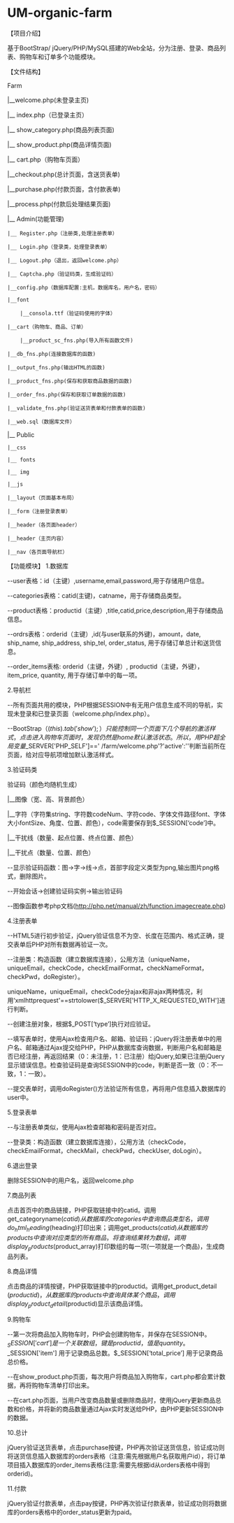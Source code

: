 # UM-organic-farm

【项目介绍】

基于BootStrap/ jQuery/PHP/MySQL搭建的Web全站，分为注册、登录、商品列表、购物车和订单多个功能模块。


【文件结构】

Farm

|__welcome.php(未登录主页)

|__ index.php（已登录主页）

|__ show_category.php(商品列表页面)

|__ show_product.php(商品详情页面)

|__ cart.php（购物车页面）

|__checkout.php(总计页面，含送货表单)

|__purchase.php(付款页面，含付款表单)

|__process.php(付款后处理结果页面)


|__ Admin(功能管理)

	|__ Register.php（注册类,处理注册表单）
	
	|__ Login.php（登录类，处理登录表单）
	
	|__ Logout.php（退出，返回welcome.php）
	
	|__ Captcha.php（验证码类，生成验证码）
	
	|__config.php（数据库配置:主机，数据库名，用户名，密码）
	
	|__font
	
		|__consola.ttf（验证码使用的字体）
		
	|__cart（购物车、商品、订单）
	
		|__product_sc_fns.php(导入所有函数文件)
		
	|__db_fns.php(连接数据库的函数)
	
	|__output_fns.php(输出HTML的函数)
	
	|__product_fns.php(保存和获取商品数据的函数)
	
	|__order_fns.php(保存和获取订单数据的函数)
	
	|__validate_fns.php(验证送货表单和付款表单的函数)
	
	|__web.sql（数据库文件）

|__ Public

	|__css
	
	|__ fonts
	
	|__ img
	
	|__js
	
	|__layout（页面基本布局）
	
	|__form（注册登录表单）
	
	|__header（各页面header）
	
	|__header（主页内容）
	
	|__nav（各页面导航栏）
	
	
【功能模块】
1.数据库

--user表格：id（主键）,username,email,password,用于存储用户信息。

--categories表格：catid(主键)，catname，用于存储商品类型。

--product表格：productid（主键）,title,catid,price,description,用于存储商品信息。

--ordrs表格：orderid（主键）,id(与user联系的外键)，amount，date, ship_name, ship_address, ship_tel, order_status, 用于存储订单总计和送货信息。

--order_items表格: orderid（主键，外键）, productid（主键，外键），item_price, quantity, 用于存储订单中的每一项。

2.导航栏

--所有页面共用的模块，PHP根据SESSION中有无用户信息生成不同的导航，实现未登录和已登录页面（welcome.php/index.php）。

--BootStrap（$(this).tab('show');）只能控制同一个页面下几个导航的激活样式，点击进入购物车页面时，发现仍然是home默认激活状态。所以，用PHP超全局变量$_SERVER['PHP_SELF']==' /farm/welcome.php'?'active':''判断当前所在页面，给对应导航项增加默认激活样式。

3.验证码类

验证码（颜色均随机生成）

|__图像（宽、高、背景颜色）

|__字符（字符集string、字符数codeNum、字符code、字体文件路径font、字体大小fontSize、角度、位置、颜色），code需要保存到$_SESSION[‘code’]中。

|__干扰线（数量、起点位置、终点位置、颜色）

|__干扰点（数量、位置、颜色）

--显示验证码函数：图->字->线->点，首部字段定义类型为png,输出图片png格式，删除图片。

--开始会话->创建验证码实例->输出验证码

--图像函数参考php文档(http://php.net/manual/zh/function.imagecreate.php)

4.注册表单

--HTML5进行初步验证，jQuery验证信息不为空、长度在范围内、格式正确，提交表单后PHP对所有数据再验证一次。

--注册类：构造函数（建立数据库连接），公用方法（uniqueName，uniqueEmail，checkCode，checkEmailFormat，checkNameFormat，checkPwd，doRegister）。

uniqueName，uniqueEmail，checkCode分ajax和非ajax两种情况，利用‘xmlhttprequest'==strtolower($_SERVER['HTTP_X_REQUESTED_WITH']进行判断。

--创建注册对象，根据$_POST[‘type’]执行对应验证。

--填写表单时，使用Ajax检查用户名、邮箱、验证码：jQuery将注册表单中的用户名、邮箱通过Ajax提交给PHP，PHP从数据库查询数据，判断用户名和邮箱是否已经注册，再返回结果（0：未注册，1：已注册）给jQuery,如果已注册jQuery显示错误信息。检查验证码是查询SESSION中的code，判断是否一致（0：不一致，1：一致）。

--提交表单时，调用doRegister()方法验证所有信息，再将用户信息插入数据库的user中。

5.登录表单

--与注册表单类似，使用Ajax检查邮箱和密码是否对应。

--登录类：构造函数（建立数据库连接），公用方法（checkCode，checkEmailFormat，checkMail，checkPwd，checkUser, doLogin）。

6.退出登录

删除SESSION中的用户名，返回welcome.php

7.商品列表

点击首页中的商品链接，PHP获取链接中的catid。调用get_categoryname($catid) 从数据库的categories中查询商品类型名，调用do_html_heading($heading)打印出来；调用get_products($catid)从数据库的products中查询对应类型的所有商品，将查询结果转为数组，调用display_products($product_array)打印数组的每一项(一项就是一个商品)，生成商品列表。

8.商品详情

点击商品的详情按键，PHP获取链接中的productid。调用get_product_detail ($productid)，从数据库的products中查询具体某个商品，调用display_product_detail($productid)显示该商品详情。

9.购物车

--第一次将商品加入购物车时，PHP会创建购物车，并保存在SESSION中。$_SESSION['cart']是一个关联数组，键是productid，值是quantity。$_SESSION['item'] 用于记录商品总数。$_SESSION[‘total_price’] 用于记录商品总价格。

--在show_product.php页面，每次用户将商品加入购物车，cart.php都会累计数据，再将购物车清单打印出来。

--在cart.php页面，当用户改变商品数量或删除商品时，使用jQuery更新商品总数和价格，并将新的商品数量通过Ajax实时发送给PHP，由PHP更新SESSION中的数据。

10.总计

jQuery验证送货表单，点击purchase按键，PHP再次验证送货信息，验证成功则将送货信息插入数据库的orders表格（注意:需先根据用户名获取用户id），将订单项目插入数据库的order_items表格(注意:需要先根据id从orders表格中得到orderid)。

11.付款

jQuery验证付款表单，点击pay按键，PHP再次验证付款表单，验证成功则将数据库的orders表格中的order_status更新为paid。
